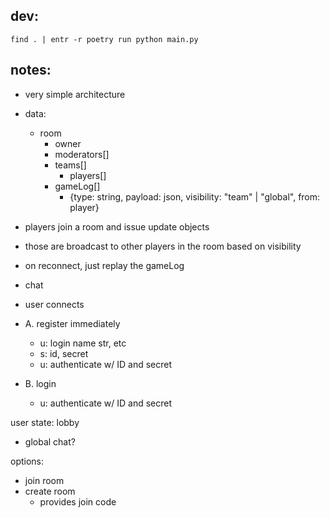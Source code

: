 ## dev:

`find . | entr -r poetry run python main.py`

## notes:

- very simple architecture

- data:
  - room
    - owner
    - moderators[]
    - teams[]
      - players[]
    - gameLog[]
      - {type: string, payload: json, visibility: "team" | "global", from: player}

- players join a room and issue update objects
- those are broadcast to other players in the room based on visibility
- on reconnect, just replay the gameLog
- chat


- user connects
- A. register immediately
  - u: login name str, etc
  - s: id, secret
  - u: authenticate w/ ID and secret
- B. login
  - u: authenticate w/ ID and secret

user state: lobby
- global chat?

options:
- join room
- create room
  - provides join code
